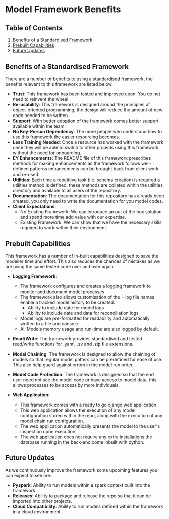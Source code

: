 # Model Framework Benefits

## Table of Contents
1. [Benefits of a Standardised Framework](#benefits-of-a-standardised-framework)
2. [Prebuilt Capabilities](#prebuilt-capabilities)
3. [Future Updates](#future-updates)

## Benefits of a Standardised Framework
There are a number of benefits to  using a standardised framework, 
the benefits relevant to this framework are listed below.

* **Trust**: This framework has been tested and improved upon. You do not need to 
reinvent the wheel
* **Re-usability**: This framework is designed around the principles of object-oriented programming,
the design will reduce the amount of new code needed to be written.
* **Support**: With better adoption of the framework comes better support available within
the team.
* **No Key-Person Dependency**: The more people who understand how to use this framework the easier 
resourcing becomes.
* **Less Training Needed**: Once a resource has worked with the framework once they will be able to 
switch to other projects using this framework without the need for onboarding.
* **EY Enhancements**: The README file of this framework prescribes methods for making enhancements as the
framework follows well-defined patterns enhancements can be brought back from client work and re-used.
* **Utilities**: Each time a repetitive task (i.e. schema creation) is required a utilities method is defined, these methods
are collated within the utilities directory and available to all users of the repository.
* **Documentation**: The documentation for this repository has already been created, you only need to write the documentation for you 
model codes.
* **Client Expectations**:
  * No Existing Framework: We can introduce an out of the box solution and spend more time add value with
  our expertise.
  * Existing Framework: We can show that we have the necessary skills required to work within their environment.


## Prebuilt Capabilities
This framework has a number of in-built capabilities designed to save the modeller time and effort.
This also reduces the chances of mistakes as we are using the same tested code over and over again.

* **Logging Framework**: 
  * The framework configures and creates a logging framework to monitor and document model 
  processes
  * The framework also allows customisation of the = log file names enable a tracked model history to be created. 
    * Ability to include date for model logs
    * Ability to include date and data for reconciliation logs
  * Model logs are pre-formatted for readability and automatically written to a file and console.
  * All Models memory usage and run-time are also logged by default.
* **Read/Write**: The framework provides standardised and tested read/write functions for .yaml, .sv and .zip file extensions.
* **Model Chaining**: The framework is designed to allow the chaining of models so that regular model patters can be predefined
for ease of use. This also help guard against errors in the model run order.
* **Model Code Protection**: The framework is designed so that the end user need not see the model code or have access to model data,
this allows processes to be access by more individuals.

* **Web Application**:
  * This framework comes with a ready to go django web application
  * This web application allows the execution of any model configuration stored within the repo,
  along with the execution of any model chain run configuration.
  * The web application automatically presents the model to the user's inspection upon 
  execution.
  * The web application does not require any extra installations the database running in the 
  back-end come inbuilt with python.

## Future Updates
As we continuously improve the framework some upcoming features you can expect to see are:
* **Pyspark**: Ability to run models within a spark context built into the framework.
* **Releases**: Ability to package and release the repo so that it can be imported into other projects.
* **Cloud Compatibility**: Ability to run models defined within the framework in a cloud environment.
